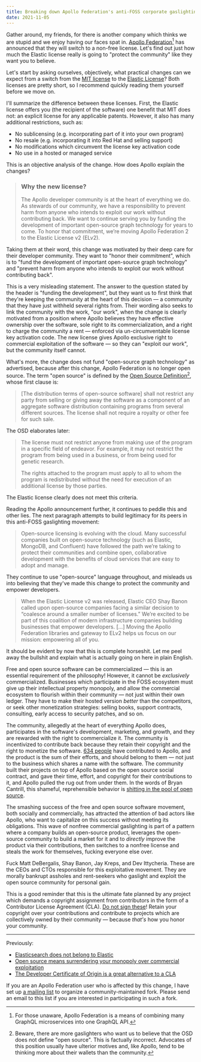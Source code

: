 ```yaml
---
title: Breaking down Apollo Federation's anti-FOSS corporate gaslighting
date: 2021-11-05
---
```


Gather around, my friends, for there is another company which thinks we are
stupid and we enjoy having our faces spat in. [Apollo Federation][0][^1] has
announced that they will switch to a non-free license. Let's find out just how
much the Elastic license really is going to "protect the community" like they
want you to believe.

[0]: https://www.apollographql.com/blog/announcement/moving-apollo-federation-2-to-the-elastic-license-v2/

[^1]: For those unaware, Apollo Federation is a means of combining many
GraphQL[^2] microservices into one GraphQL API.
[^2]: For those unaware, GraphQL is a standardized query language largely used
to replace REST for service APIs. SourceHut uses GraphQL.

Let's start by asking ourselves, objectively, what practical changes can we
expect from a switch from the [MIT license][MIT] to the [Elastic
License][elastic]? Both licenses are pretty short, so I recommend quickly
reading them yourself before we move on.

[MIT]: https://mit-license.org
[elastic]: https://www.elastic.co/licensing/elastic-license

I'll summarize the difference between these licenses. First, the Elastic license
offers you (the recipient of the software) one benefit that MIT does not: an
explicit license for any applicable patents. However, it also has many
additional restrictions, such as:

- No sublicensing (e.g. incorporating part of it into your own program)
- No resale (e.g. incorporating it into Red Hat and selling support)
- No modifications which circumvent the license key activation code
- No use in a hosted or managed service

This is an objective analysis of the change. How does Apollo explain the changes?

> ### Why the new license?
>
> The Apollo developer community is at the heart of everything we do. As
> stewards of our community, we have a responsibility to prevent harm from
> anyone who intends to exploit our work without contributing back. We want to
> continue serving you by funding the development of important open-source graph
> technology for years to come. To honor that commitment, we’re moving Apollo
> Federation 2 to the Elastic License v2 (ELv2).

Taking them at their word, this change was motivated by their deep care for
their developer community. They want to "honor their commitment", which is to
"fund the development of important open-source graph technology" and "prevent
harm from anyone who intends to exploit our work without contributing back".

This is a very misleading statement. The answer to the question stated by the
header is "funding the development", but they want us to first think that
they're keeping the community at the heart of this decision &mdash; a community
that they have just withheld several rights from. Their wording also seeks to
link the community with the work, "our work", when the change is clearly
motivated from a position where Apollo believes they have effective ownership
over the software, sole right to its commercialization, and a right to charge
the community a rent &mdash; enforced via un-circumventable license key
activation code. The new license gives Apollo exclusive right to commercial
exploitation of the software &mdash; so they can "exploit our work", but the
community itself cannot.

What's more, the change does not fund "open-source graph technology" as
advertised, because after this change, Apollo Federation is no longer open
source. The term "open source" is defined by the [Open Source
Definition][OSD][^3], whose first clause is:

[OSD]: https://opensource.org/osd

[^3]: Beware, there are more gaslighters who want us to believe that the OSD
  does not define "open source". This is factually incorrect. Advocates of this
  position usually have ulterior motives and, like Apollo, tend to be thinking
  more about their wallets than the community.

> [The distribution terms of open-source software] shall not restrict any party
> from selling or giving away the software as a component of an aggregate
> software distribution containing programs from several different sources. The
> license shall not require a royalty or other fee for such sale.

The OSD elaborates later:

> The license must not restrict anyone from making use of the program in a
> specific field of endeavor. For example, it may not restrict the program from
> being used in a business, or from being used for genetic research.
>
> The rights attached to the program must apply to all to whom the program is
> redistributed without the need for execution of an additional license by those
> parties.

The Elastic license clearly does not meet this criteria.

Reading the Apollo announcement further, it continues to peddle this and other
lies. The next paragraph attempts to build legitimacy for its peers in this
anti-FOSS gaslighting movement:

> Open-source licensing is evolving with the cloud. Many successful companies
> built on open-source technology (such as Elastic, MongoDB, and Confluent)
> have followed the path we’re taking to protect their communities and combine
> open, collaborative development with the benefits of cloud services that are
> easy to adopt and manage.

They continue to use "open-source" language throughout, and misleads us into
believing that they've made this change to protect the community and empower
developers.

> When the Elastic License v2 was released, Elastic CEO Shay Banon called upon
> open-source companies facing a similar decision to “coalesce around a smaller
> number of licenses.” We’re excited to be part of this coalition of modern
> infrastructure companies building businesses that empower developers. [...]
> Moving the Apollo Federation libraries and gateway to ELv2 helps us focus on
> our mission: empowering all of you.

It should be evident by now that this is complete horseshit. Let me peel away
the bullshit and explain what is actually going on here in plain English.

Free and open source software can be commercialized &mdash; this is an essential
requirement of the philosophy! However, it cannot be *exclusively*
commercialized. Businesses which participate in the FOSS ecosystem must give up
their intellectual property monopoly, and allow the commercial ecosystem to
flourish within their community &mdash; not just within their own ledger. They
have to make their hosted version *better* than the competitors, or seek other
monetization strategies: selling books, support contracts, consulting, early
access to security patches, and so on.

The community, allegedly at the heart of everything Apollo does, participates
in the software's development, marketing, and growth, and they are rewarded with
the right to commercialize it. The community is incentivized to contribute back
because they retain their copyright and the right to monetize the software. [634
people][contributors] have contributed to Apollo, and the product is the sum of
their efforts, and should belong to them &mdash; not just to the business which
shares a name with the software. The community built their projects on top of
Apollo based on the open source social contract, and gave their time, effort,
and copyright for their contributions to it, and Apollo pulled the rug out from
under them. In the words of Bryan Cantrill, this shameful, reprehensible
behavior is [shitting in the pool of open source][cantrill].

[contributors]: https://github.com/apollographql/apollo-client/graphs/contributors
[cantrill]: https://invidious.mnus.de/watch?v=-zRN7XLCRhc&t=2483

The smashing success of the free and open source software movement, both
socially and commercially, has attracted the attention of bad actors like
Apollo, who want to capitalize on this success without meeting its obligations.
This wave of nonfree commercial gaslighting is part of a pattern where a company
builds an open-source product, leverages the open-source community to build a
market for it and to *directly* improve the product via their contributions,
then switches to a nonfree license and steals the work for themselves, fucking
everyone else over.

Fuck Matt DeBergalis, Shay Banon, Jay Kreps, and Dev Ittycheria. These are the
CEOs and CTOs responsible for this exploitative movement. They are morally
bankrupt assholes and rent-seekers who gaslight and exploit the open source
community for personal gain.

This is a good reminder that this is the ultimate fate planned by any project
which demands a copyright assignment from contributors in the form of a
Contributor License Agreement (CLA). [Do not sign these][CLA]! Retain your
copyright over your contributions and contribute to projects which are
collectively owned by their community &mdash; because *that's* how you honor
your community.

[CLA]: https://drewdevault.com/2018/10/05/Dont-sign-a-CLA.html

---

Previously:

- [Elasticsearch does not belong to Elastic](https://drewdevault.com/2021/01/19/Elasticsearch-does-not-belong-to-Elastic.html)
- [Open source means surrendering your monopoly over commercial exploitation](https://drewdevault.com/2021/01/20/FOSS-is-to-surrender-your-monopoly.html)
- [The Developer Certificate of Origin is a great alternative to a CLA](https://drewdevault.com/2021/04/12/DCO.html)

If you are an Apollo Federation user who is affected by this change, I have set
up [a mailing list][ML] to organize a community-maintained fork. Please send an
email to this list if you are interested in participating in such a fork.

[ML]: https://lists.sr.ht/~sircmpwn/apollo-fork
